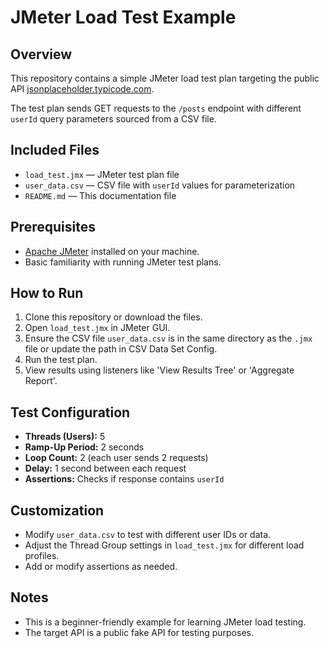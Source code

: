 # JMeter Load Test Example

## Overview
This repository contains a simple JMeter load test plan targeting the public API [jsonplaceholder.typicode.com](https://jsonplaceholder.typicode.com/).

The test plan sends GET requests to the `/posts` endpoint with different `userId` query parameters sourced from a CSV file.

## Included Files
- `load_test.jmx` — JMeter test plan file
- `user_data.csv` — CSV file with `userId` values for parameterization
- `README.md` — This documentation file

## Prerequisites
- [Apache JMeter](https://jmeter.apache.org/) installed on your machine.
- Basic familiarity with running JMeter test plans.

## How to Run
1. Clone this repository or download the files.
2. Open `load_test.jmx` in JMeter GUI.
3. Ensure the CSV file `user_data.csv` is in the same directory as the `.jmx` file or update the path in CSV Data Set Config.
4. Run the test plan.
5. View results using listeners like 'View Results Tree' or 'Aggregate Report'.

## Test Configuration
- **Threads (Users):** 5  
- **Ramp-Up Period:** 2 seconds  
- **Loop Count:** 2 (each user sends 2 requests)  
- **Delay:** 1 second between each request  
- **Assertions:** Checks if response contains `userId`

## Customization
- Modify `user_data.csv` to test with different user IDs or data.
- Adjust the Thread Group settings in `load_test.jmx` for different load profiles.
- Add or modify assertions as needed.

## Notes
- This is a beginner-friendly example for learning JMeter load testing.
- The target API is a public fake API for testing purposes.
